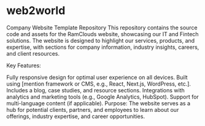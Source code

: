 # web2world

Company Website Template Repository
This repository contains the source code and assets for the RamClouds website, showcasing our IT and Fintech solutions. The website is designed to highlight our services, products, and expertise, with sections for company information, industry insights, careers, and client resources.

Key Features:

Fully responsive design for optimal user experience on all devices.
Built using [mention framework or CMS, e.g., React, Next.js, WordPress, etc.].
Includes a blog, case studies, and resource sections.
Integrations with analytics and marketing tools (e.g., Google Analytics, HubSpot).
Support for multi-language content (if applicable).
Purpose: The website serves as a hub for potential clients, partners, and employees to learn about our offerings, industry expertise, and career opportunities.
